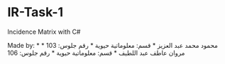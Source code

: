 # IR-Task-1
Incidence Matrix with C#

Made by:
        * محمود محمد عبد العزيز
                * قسم: معلوماتية حيوية
                * رقم جلوس: 103
        * مروان عاطف عبد اللطيف
                * قسم: معلوماتية حيوية
                * رقم جلوس: 106
